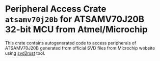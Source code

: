 # Peripheral Access Crate `atsamv70j20b` for ATSAMV70J20B 32-bit MCU from Atmel/Microchip

This crate contains autogenerated code to access peripherals of ATSAMV70J20B generated from official SVD files from Microchip website using [svd2rust](https://github.com/rust-embedded/svd2rust/) tool.